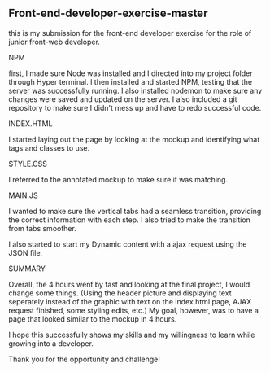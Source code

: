 ## Front-end-developer-exercise-master 

this is my submission for the front-end developer exercise for the role of junior front-web developer.

NPM 

first, I made sure Node was installed and I directed into my project folder through Hyper terminal. I then installed and started NPM, testing that the server was successfully running. I also installed nodemon to make sure any changes were saved and updated on the server. I also included a git repository to make sure I didn't mess up and have to redo successful code. 

INDEX.HTML

I started laying out the page by looking at the mockup and identifying what tags and classes to use.

STYLE.CSS

I referred to the annotated mockup to make sure it was matching. 

MAIN.JS

I wanted to make sure the vertical tabs had a seamless transition, providing the correct information with each step. I also tried to make the transition from tabs smoother.

I also started to start my Dynamic content with a ajax request using the JSON file.

SUMMARY

Overall, the 4 hours went by fast and looking at the final project, I would change some things. (Using the header picture and displaying text seperately instead of the graphic with text on the index.html page, AJAX request finished, some styling edits, etc.) My goal, however, was to have a page that looked similar to the mockup in 4 hours.

I hope this successfully shows my skills and my willingness to learn while growing into a developer.

Thank you for the opportunity and challenge! 
